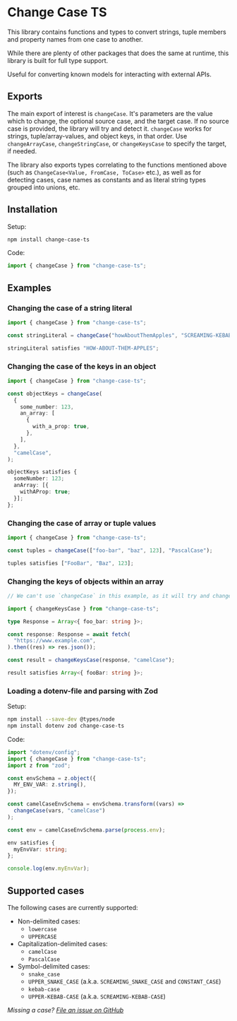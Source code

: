 # Change Case TS

This library contains functions and types to convert strings, tuple members and property names from one case to another.

While there are plenty of other packages that does the same at runtime, this library is built for full type support.

Useful for converting known models for interacting with external APIs.

## Exports

The main export of interest is `changeCase`. It's parameters are the value which to change, the optional source case, and the target case. If no source case is provided, the library will try and detect it. `changeCase` works for strings, tuple/array-values, and object keys, in that order. Use `changeArrayCase`, `changeStringCase`, or `changeKeysCase` to specify the target, if needed.

The library also exports types correlating to the functions mentioned above (such as `ChangeCase<Value, FromCase, ToCase>` etc.), as well as for detecting cases, case names as constants and as literal string types grouped into unions, etc.

## Installation

Setup:

```bash
npm install change-case-ts
```

Code:

```typescript
import { changeCase } from "change-case-ts";
```

## Examples

### Changing the case of a string literal

```typescript
import { changeCase } from "change-case-ts";

const stringLiteral = changeCase("howAboutThemApples", "SCREAMING-KEBAB-CASE");

stringLiteral satisfies "HOW-ABOUT-THEM-APPLES";
```

### Changing the case of the keys in an object

```typescript
import { changeCase } from "change-case-ts";

const objectKeys = changeCase(
  {
    some_number: 123,
    an_array: [
      {
        with_a_prop: true,
      },
    ],
  },
  "camelCase",
);

objectKeys satisfies {
  someNumber: 123;
  anArray: [{
    withAProp: true;
  }];
};
```

### Changing the case of array or tuple values

```typescript
import { changeCase } from "change-case-ts";

const tuples = changeCase(["foo-bar", "baz", 123], "PascalCase");

tuples satisfies ["FooBar", "Baz", 123];
```

### Changing the keys of objects within an array

```typescript
// We can't use `changeCase` in this example, as it will try and change any string literal values within the given array instead of the keys in the object items, so we specifically use `changeKeysCase` instead to remove the ambiguity.

import { changeKeysCase } from "change-case-ts";

type Response = Array<{ foo_bar: string }>;

const response: Response = await fetch(
  "https://www.example.com",
).then((res) => res.json());

const result = changeKeysCase(response, "camelCase");

result satisfies Array<{ fooBar: string }>;
```

### Loading a dotenv-file and parsing with Zod

Setup:

```bash
npm install --save-dev @types/node
npm install dotenv zod change-case-ts
```

Code:

```typescript
import "dotenv/config";
import { changeCase } from "change-case-ts";
import z from "zod";

const envSchema = z.object({
  MY_ENV_VAR: z.string(),
});

const camelCaseEnvSchema = envSchema.transform((vars) =>
  changeCase(vars, "camelCase")
);

const env = camelCaseEnvSchema.parse(process.env);

env satisfies {
  myEnvVar: string;
};

console.log(env.myEnvVar);
```

## Supported cases

The following cases are currently supported:

- Non-delimited cases:
  - `lowercase`
  - `UPPERCASE`
- Capitalization-delimited cases:
  - `camelCase`
  - `PascalCase`
- Symbol-delimited cases:
  - `snake_case`
  - `UPPER_SNAKE_CASE` (a.k.a. `SCREAMING_SNAKE_CASE` and `CONSTANT_CASE`)
  - `kebab-case`
  - `UPPER-KEBAB-CASE` (a.k.a. `SCREAMING-KEBAB-CASE`)

_Missing a case? [File an issue on GitHub](http://www.github.com/StefanTerdell/change-case-ts)_

